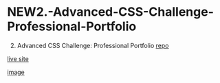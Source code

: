 # NEW2.-Advanced-CSS-Challenge-Professional-Portfolio
2. Advanced CSS Challenge: Professional Portfolio
[repo](https://github.com/InaWise/NEW2.-Advanced-CSS-Challenge-Professional-Portfolio)

[live site](file:///Users/inawise/WorkFolder/NEW2.-Advanced-CSS-Challenge-Professional-Portfolio/Professional-Portfolio/index.html)

[image](https://user-images.githubusercontent.com/77795818/124652408-1e3ac600-de6a-11eb-8d41-1737b2803921.png)
